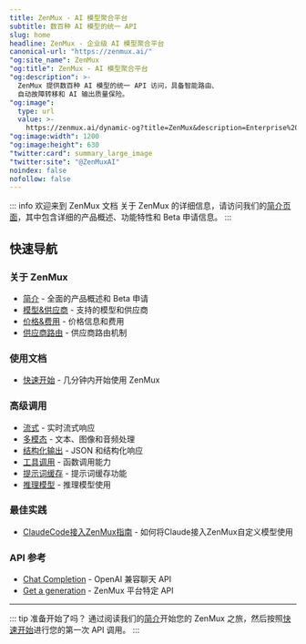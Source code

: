 ```yaml
---
title: ZenMux - AI 模型聚合平台
subtitle: 数百种 AI 模型的统一 API
slug: home
headline: ZenMux - 企业级 AI 模型聚合平台
canonical-url: "https://zenmux.ai/"
"og:site_name": ZenMux
"og:title": ZenMux - AI 模型聚合平台
"og:description": >-
  ZenMux 提供数百种 AI 模型的统一 API 访问，具备智能路由、
  自动故障转移和 AI 输出质量保险。
"og:image":
  type: url
  value: >-
    https://zenmux.ai/dynamic-og?title=ZenMux&description=Enterprise%20AI%20Model%20Aggregation%20Platform
"og:image:width": 1200
"og:image:height": 630
"twitter:card": summary_large_image
"twitter:site": "@ZenMuxAI"
noindex: false
nofollow: false
---
```


::: info 欢迎来到 ZenMux 文档
关于 ZenMux 的详细信息，请访问我们的[简介页面](/zh/about/intro)，其中包含详细的产品概述、功能特性和 Beta 申请信息。
:::

## 快速导航

### 关于 ZenMux

- [简介](/zh/about/intro) - 全面的产品概述和 Beta 申请
- [模型&供应商](/zh/about/models-and-providers) - 支持的模型和供应商
- [价格&费用](/zh/about/pricing-and-cost) - 价格信息和费用
- [供应商路由](/zh/about/provider-routing) - 供应商路由机制

### 使用文档

- [快速开始](/zh/guide/quickstart) - 几分钟内开始使用 ZenMux

### 高级调用

- [流式](/zh/guide/advanced/streaming) - 实时流式响应
- [多模态](/zh/guide/advanced/multimodal) - 文本、图像和音频处理
- [结构化输出](/zh/guide/advanced/structured-output) - JSON 和结构化响应
- [工具调用](/zh/guide/advanced/tool-calls) - 函数调用能力
- [提示词缓存](/zh/guide/advanced/prompt-cache) - 提示词缓存功能
- [推理模型](/zh/guide/advanced/reasoning) - 推理模型使用
  
### 最佳实践

- [ClaudeCode接入ZenMux指南](/zh/best-practices/claude-code) - 如何将Claude接入ZenMux自定义模型使用

### API 参考

- [Chat Completion](/zh/api/openai/chat-completion) - OpenAI 兼容聊天 API
- [Get a generation](/zh/api/platform/get-generation) - ZenMux 平台特定 API

---

::: tip 准备开始了吗？
通过阅读我们的[简介](/zh/about/intro)开始您的 ZenMux 之旅，然后按照[快速开始](/zh/guide/quickstart)进行您的第一次 API 调用。
:::
